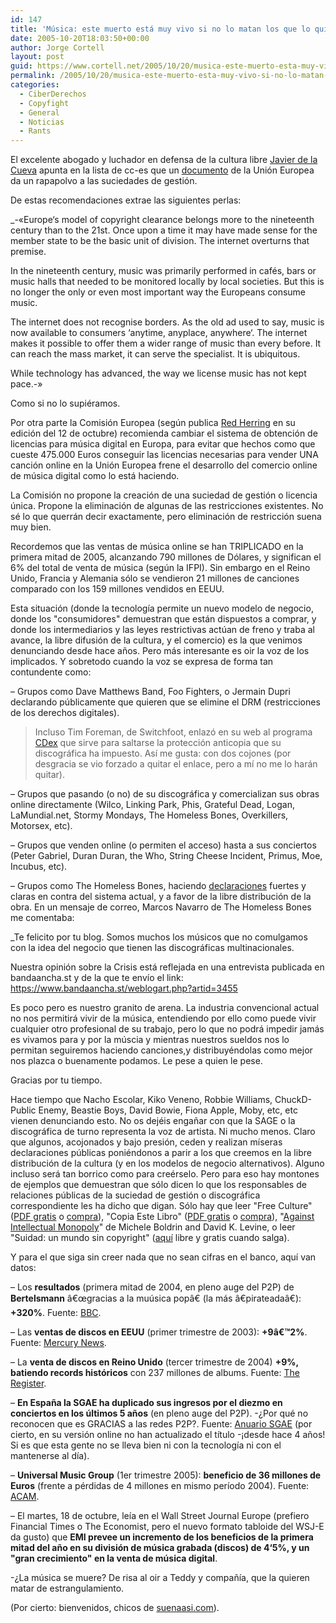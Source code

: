 ```yaml
---
id: 147
title: 'Música: este muerto está muy vivo si no lo matan los que lo quieren curar'
date: 2005-10-20T18:03:50+00:00
author: Jorge Cortell
layout: post
guid: https://www.cortell.net/2005/10/20/musica-este-muerto-esta-muy-vivo-si-no-lo-matan-los-que-lo-quieren-curar/
permalink: /2005/10/20/musica-este-muerto-esta-muy-vivo-si-no-lo-matan-los-que-lo-quieren-curar/
categories:
  - CiberDerechos
  - Copyfight
  - General
  - Noticias
  - Rants
---
```

El excelente abogado y luchador en defensa de la cultura libre [Javier de la Cueva](https://derecho-internet.org/) apunta en la lista de cc-es que un [documento](https://europa.eu.int/rapid/pressReleasesAction.do?reference=SPEECH/05/588&format=HTML&aged=0&language=EN&guiLanguage=en) de la Unión Europea da un rapapolvo a las suciedades de gestión.

De estas recomendaciones extrae las siguientes perlas:

_-«Europe‘s model of copyright clearance belongs more to the nineteenth century than to the 21st. Once upon a time it may have made sense for the member state to be the basic unit of division. The internet overturns that premise.</p> 

In the nineteenth century, music was primarily performed in cafés, bars or music halls that needed to be monitored locally by local societies. But this is no longer the only or even most important way the Europeans consume music.

The internet does not recognise borders. As the old ad used to say, music is now available to consumers ‘anytime, anyplace, anywhere‘. The internet makes it possible to offer them a wider range of music than every before. It can reach the mass market, it can serve the specialist. It is ubiquitous.

While technology has advanced, the way we license music has not kept pace.-»</em>

Como si no lo supiéramos.

Por otra parte la Comisión Europea (según publica [Red Herring](https://www.redherring.com) en su edición del 12 de octubre) recomienda cambiar el sistema de obtención de licencias para música digital en Europa, para evitar que hechos como que cueste 475.000 Euros conseguir las licencias necesarias para vender UNA canción online en la Unión Europea frene el desarrollo del comercio online de música digital como lo está haciendo.

La Comisión no propone la creación de una suciedad de gestión o licencia única. Propone la eliminación de algunas de las restricciones existentes. No sé lo que querrán decir exactamente, pero eliminación de restricción suena muy bien.

Recordemos que las ventas de música online se han TRIPLICADO en la primera mitad de 2005, alcanzando 790 millones de Dólares, y significan el 6% del total de venta de música (según la IFPI). Sin embargo en el Reino Unido, Francia y Alemania sólo se vendieron 21 millones de canciones comparado con los 159 millones vendidos en EEUU.

Esta situación (donde la tecnologí­a permite un nuevo modelo de negocio, donde los "consumidores" demuestran que están dispuestos a comprar, y donde los intermediarios y las leyes restrictivas actúan de freno y traba al avance, la libre difusión de la cultura, y el comercio) es la que venimos denunciando desde hace años. Pero más interesante es oir la voz de los implicados. Y sobretodo cuando la voz se expresa de forma tan contundente como:

– Grupos como Dave Matthews Band, Foo Fighters, o Jermain Dupri declarando públicamente que quieren que se elimine el DRM (restricciones de los derechos digitales).

> Incluso Tim Foreman, de Switchfoot, enlazó en su web al programa [CDex](https://cdexos.sourceforge.net/) que sirve para saltarse la protección anticopia que su discográfica ha impuesto. Así­ me gusta: con dos cojones (por desgracia se vio forzado a quitar el enlace, pero a mí­ no me lo harán quitar).

– Grupos que pasando (o no) de su discográfica y comercializan sus obras online directamente (Wilco, Linking Park, Phis, Grateful Dead, Logan, LaMundial.net, Stormy Mondays, The Homeless Bones, Overkillers, Motorsex, etc).

– Grupos que venden online (o permiten el acceso) hasta a sus conciertos (Peter Gabriel, Duran Duran, the Who, String Cheese Incident, Primus, Moe, Incubus, etc).

– Grupos como The Homeless Bones, haciendo [declaraciones](https://www.bandaancha.st/weblogart.php?artid=3455) fuertes y claras en contra del sistema actual, y a favor de la libre distribución de la obra. En un mensaje de correo, Marcos Navarro de The Homeless Bones me comentaba:

_Te felicito por tu blog. Somos muchos los músicos que no comulgamos con la idea del negocio que tienen las discográficas multinacionales.</p> 

Nuestra opinión sobre la Crisis está reflejada en una entrevista publicada en bandaancha.st y de la que te enví­o el link: https://www.bandaancha.st/weblogart.php?artid=3455

Es poco pero es nuestro granito de arena. La industria convencional actual no nos permitirá vivir de la música, entendiendo por ello como puede vivir cualquier otro profesional de su trabajo, pero lo que no podrá impedir jamás es vivamos para y por la múscia y mientras nuestros sueldos nos lo permitan seguiremos haciendo canciones,y distribuyéndolas como mejor nos plazca o buenamente podamos. Le pese a quien le pese.
  
Gracias por tu tiempo.</em>

Hace tiempo que Nacho Escolar, Kiko Veneno, Robbie Williams, ChuckD-Public Enemy, Beastie Boys, David Bowie, Fiona Apple, Moby, etc, etc vienen denunciando esto. No os dejéis engañar con que la SAGE o la discográfica de turno representa la voz de artista. Ni mucho menos. Claro que algunos, acojonados y bajo presión, ceden y realizan mí­seras declaraciones públicas poniéndonos a parir a los que creemos en la libre distribución de la cultura (y en los modelos de negocio alternativos). Alguno incluso será tan borrico como para creérselo. Pero para eso hay montones de ejemplos que demuestran que sólo dicen lo que los responsables de relaciones públicas de la suciedad de gestión o discográfica correspondiente les ha dicho que digan. Sólo hay que leer "Free Culture" ([PDF gratis](https://cyber.law.harvard.edu/blogs/gems/ion/Culturalibre.pdf) o [compra](https://www.amazon.com/exec/obidos/tg/detail/-/0143034650/qid=1129825299/sr=8-1/ref=pd_bbs_1/002-7910232-0813664?v=glance&s=books&n=507846)), "Copia Este Libro" ([PDF gratis](https://media-cyber.law.harvard.edu/blogs/gems/ion/DavidBravoCopiaestelibro.zip) o [compra](https://www.megamultimedia.com/arroba/suscripciones/paso1.asp?idrevista=2)), "[Against Intellectual Monopoly](https://levine.sscnet.ucla.edu/general/intellectual/against.htm)" de Michele Boldrin and David K. Levine, o leer "Suidad: un mundo sin copyright" ([aquí­](https://www.cortell.net/suidad/) libre y gratis cuando salga).

Y para el que siga sin creer nada que no sean cifras en el banco, aquí­ van datos:

– Los **resultados** (primera mitad de 2004, en pleno auge del P2P) de **Bertelsmann** â€œgracias a la muúsica popâ€ (la más â€pirateadaâ€): **+320%**. Fuente: [BBC](https://news.bbc.co.uk/go/pr/fr/-/2/hi/business/3636834.stm).
  
– Las **ventas de discos en EEUU** (primer trimestre de 2003): **+9â€™2%**. Fuente: [Mercury News](https://www.mercurynews.com).
  
– La **venta de discos en Reino Unido** (tercer trimestre de 2004) **+9%, batiendo records históricos** con 237 millones de albums. Fuente: [The Register](https://www.theregister.co.uk/2004/11/26/bpi_uk_music_stats_q3_04/).
  
– **En España la SGAE ha duplicado sus ingresos por el diezmo en conciertos en los últimos 5 años** (en pleno auge del P2P). -¿Por qué no reconocen que es GRACIAS a las redes P2P?. Fuente: [Anuario SGAE](https://www.artenetsgae.com/anuario/anuario2005/home.html) (por cierto, en su versión online no han actualizado el tí­tulo -¡desde hace 4 años! Si es que esta gente no se lleva bien ni con la tecnologí­a ni con el mantenerse al dí­a).
  
– **Universal Music Group** (1er trimestre 2005): **beneficio de 36 millones de Euros** (frente a pérdidas de 4 millones en mismo perí­odo 2004). Fuente: [ACAM](https://www.acam.es).

– El martes, 18 de octubre, leí­a en el Wall Street Journal Europe (prefiero Financial Times o The Economist, pero el nuevo formato tabloide del WSJ-E da gusto) que **EMI prevee un incremento de los beneficios de la primera mitad del año en su división de música grabada (discos) de 4‘5%, y un "gran crecimiento" en la venta de música digital**.

-¿La música se muere? De risa al oir a Teddy y compañí­a, que la quieren matar de estrangulamiento.

(Por cierto: bienvenidos, chicos de [suenaasi.com](https://www.suenaasi.com/index.php)).